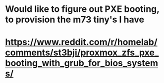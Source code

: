 # Would like to figure out PXE booting, to provision the m73 tiny's I have
# https://www.reddit.com/r/homelab/comments/st3bji/proxmox_zfs_pxe_booting_with_grub_for_bios_systems/
